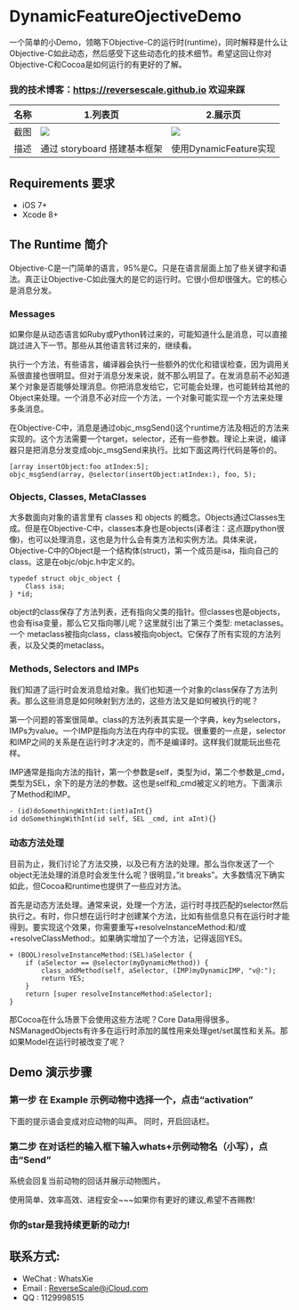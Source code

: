 # DynamicFeatureOjectiveDemo

一个简单的小Demo，领略下Objective-C的运行时(runtime)，同时解释是什么让Objective-C如此动态，然后感受下这些动态化的技术细节。希望这回让你对Objective-C和Cocoa是如何运行的有更好的了解。

### 我的技术博客：https://reversescale.github.io 欢迎来踩

| 名称 |1.列表页 |2.展示页 |
| ------------- | ------------- | ------------- |
| 截图 | ![](http://og1yl0w9z.bkt.clouddn.com/17-7-6/25202104.jpg) | ![](http://og1yl0w9z.bkt.clouddn.com/17-7-6/97981882.jpg) |
| 描述 | 通过 storyboard 搭建基本框架 | 使用DynamicFeature实现 |

## Requirements 要求
* iOS 7+
* Xcode 8+

## The Runtime 简介

Objective-C是一门简单的语言，95%是C。只是在语言层面上加了些关键字和语法。真正让Objective-C如此强大的是它的运行时。它很小但却很强大。它的核心是消息分发。

### Messages

如果你是从动态语言如Ruby或Python转过来的，可能知道什么是消息，可以直接跳过进入下一节。那些从其他语言转过来的，继续看。

执行一个方法，有些语言，编译器会执行一些额外的优化和错误检查，因为调用关系很直接也很明显。但对于消息分发来说，就不那么明显了。在发消息前不必知道某个对象是否能够处理消息。你把消息发给它，它可能会处理，也可能转给其他的Object来处理。一个消息不必对应一个方法，一个对象可能实现一个方法来处理多条消息。

在Objective-C中，消息是通过objc_msgSend()这个runtime方法及相近的方法来实现的。这个方法需要一个target，selector，还有一些参数。理论上来说，编译器只是把消息分发变成objc_msgSend来执行。比如下面这两行代码是等价的。

```
[array insertObject:foo atIndex:5];
objc_msgSend(array, @selector(insertObject:atIndex:), foo, 5);
```
### Objects, Classes, MetaClasses

大多数面向对象的语言里有 classes 和 objects 的概念。Objects通过Classes生成。但是在Objective-C中，classes本身也是objects(译者注：这点跟python很像)，也可以处理消息，这也是为什么会有类方法和实例方法。具体来说，Objective-C中的Object是一个结构体(struct)，第一个成员是isa，指向自己的class。这是在objc/objc.h中定义的。

```
typedef struct objc_object {
    Class isa;
} *id;
```

object的class保存了方法列表，还有指向父类的指针。但classes也是objects，也会有isa变量，那么它又指向哪儿呢？这里就引出了第三个类型: metaclasses。一个 metaclass被指向class，class被指向object。它保存了所有实现的方法列表，以及父类的metaclass。

### Methods, Selectors and IMPs

我们知道了运行时会发消息给对象。我们也知道一个对象的class保存了方法列表。那么这些消息是如何映射到方法的，这些方法又是如何被执行的呢？

第一个问题的答案很简单。class的方法列表其实是一个字典，key为selectors，IMPs为value。一个IMP是指向方法在内存中的实现。很重要的一点是，selector和IMP之间的关系是在运行时才决定的，而不是编译时。这样我们就能玩出些花样。

IMP通常是指向方法的指针，第一个参数是self，类型为id，第二个参数是_cmd，类型为SEL，余下的是方法的参数。这也是self和_cmd被定义的地方。下面演示了Method和IMP。

```
- (id)doSomethingWithInt:(int)aInt{}
id doSomethingWithInt(id self, SEL _cmd, int aInt){}
```

### 动态方法处理

目前为止，我们讨论了方法交换，以及已有方法的处理。那么当你发送了一个object无法处理的消息时会发生什么呢？很明显，”it breaks”。大多数情况下确实如此，但Cocoa和runtime也提供了一些应对方法。

首先是动态方法处理。通常来说，处理一个方法，运行时寻找匹配的selector然后执行之。有时，你只想在运行时才创建某个方法，比如有些信息只有在运行时才能得到。要实现这个效果，你需要重写+resolveInstanceMethod:和/或 +resolveClassMethod:。如果确实增加了一个方法，记得返回YES。

```
+ (BOOL)resolveInstanceMethod:(SEL)aSelector {
    if (aSelector == @selector(myDynamicMethod)) {
        class_addMethod(self, aSelector, (IMP)myDynamicIMP, "v@:");
        return YES;
    }
    return [super resolveInstanceMethod:aSelector];
}
```
那Cocoa在什么场景下会使用这些方法呢？Core Data用得很多。NSManagedObjects有许多在运行时添加的属性用来处理get/set属性和关系。那如果Model在运行时被改变了呢？

## Demo 演示步骤
### 第一步 在 Example 示例动物中选择一个，点击“activation”
下面的提示语会变成对应动物的叫声。
同时，开启回话栏。

### 第二步 在对话栏的输入框下输入whats+示例动物名（小写），点击“Send”
系统会回复当前动物的回话并展示动物图片。

使用简单、效率高效、进程安全~~~如果你有更好的建议,希望不吝赐教!
### 你的star是我持续更新的动力!

## 联系方式:
* WeChat : WhatsXie
* Email : ReverseScale@iCloud.com
* QQ : 1129998515
